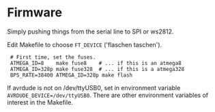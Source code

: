 Firmware
========

Simply pushing things from the serial line to SPI or ws2812.

Edit Makefile to choose `FT_DEVICE` ('flaschen taschen').

```
 # First time, set the fuses.
 ATMEGA_ID=8    make fuse8    # ... if this is an atmega8
 ATMEGA_ID=328p make fuse328  # ... if this is a atmega328
 BPS_RATE=38400 ATMEGA_ID=328p make flash
```

If avrdude is not on /dev/ttyUSB0, set in environment variable `AVRDUDE_DEVICE=/dev/ttyUSB0`. There are other environment variables of interest in the Makefile.
